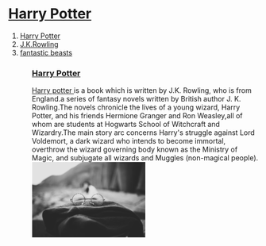 <!doctype html><html><head>  <title>   Harry potter </title>
</head>
  <body><p><h1><strong><u>Harry Potter</u></strong></h1><ol> <li><a href="1.Harry Potter.html">Harry Potter</a></li> <li><a href="2.J.K.Rowling.html">J.K.Rowling</a></li> <li><a href="3.fantastic beasts.html">fantastic beasts</a></li><ol></p><p><h3><strong><u>Harry Potter</u></strong></h3><a href="https://www.pottermore.com/explore-the-story/harry-potter"target="_blank"  title="html5 specification">Harry potter <a> is a book which is written by J.K. Rowling, who is from England.a series of fantasy novels written by British author J. K. Rowling.The novels chronicle the lives of a young wizard, Harry Potter, and his friends Hermione Granger and Ron Weasley,all of whom are students at Hogwarts School of Witchcraft and Wizardry.The main story arc concerns Harry's struggle against Lord Voldemort, a dark wizard who intends to become immortal, overthrow the wizard governing body known as the Ministry of Magic,  and subjugate all wizards and Muggles (non-magical people).<img src="Harry Potter. image.jpg" width="50%"></p></body>    </html>
